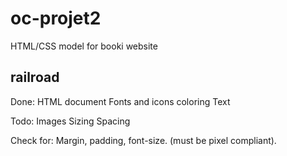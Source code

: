 # oc-projet2
HTML/CSS model for booki website

## railroad
Done:
HTML document
Fonts and icons coloring
Text

Todo:
Images
Sizing
Spacing

Check for:
Margin, padding, font-size. (must be pixel compliant).
